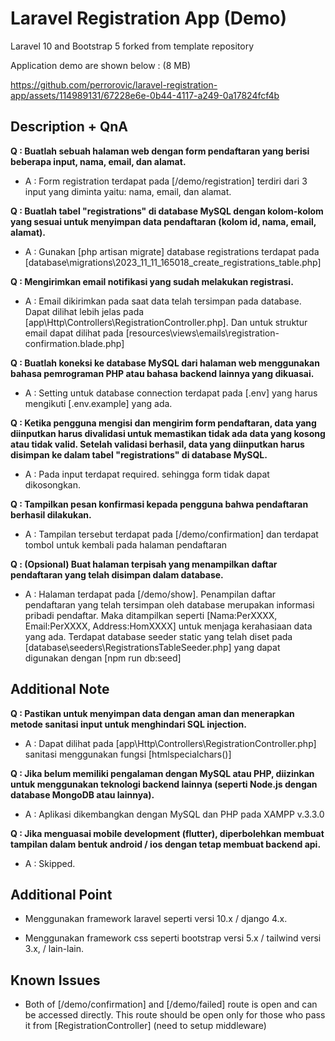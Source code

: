 # Laravel Registration App (Demo)

Laravel 10 and Bootstrap 5 forked from template repository

Application demo are shown below : (8 MB)

https://github.com/perrorovic/laravel-registration-app/assets/114989131/67228e6e-0b44-4117-a249-0a17824fcf4b

## Description + QnA

**Q : Buatlah sebuah halaman web dengan form pendaftaran yang berisi beberapa input, nama, email, dan alamat.**

- A : Form registration terdapat pada [/demo/registration] terdiri dari 3 input yang diminta yaitu: nama, email, dan alamat.

**Q : Buatlah tabel "registrations" di database MySQL dengan kolom-kolom yang sesuai untuk menyimpan data pendaftaran (kolom id, nama, email, alamat).**

- A : Gunakan [php artisan migrate] database registrations terdapat pada [database\migrations\2023_11_11_165018_create_registrations_table.php]

**Q : Mengirimkan email notifikasi yang sudah melakukan registrasi.**

- A : Email dikirimkan pada saat data telah tersimpan pada database. Dapat dilihat lebih jelas pada [app\Http\Controllers\RegistrationController.php]. Dan untuk struktur email dapat dilihat pada [resources\views\emails\registration-confirmation.blade.php]

**Q : Buatlah koneksi ke database MySQL dari halaman web menggunakan bahasa pemrograman PHP atau bahasa backend lainnya yang dikuasai.**

- A : Setting untuk database connection terdapat pada [.env] yang harus mengikuti [.env.example] yang ada.

**Q : Ketika pengguna mengisi dan mengirim form pendaftaran, data yang diinputkan harus divalidasi untuk memastikan tidak ada data yang kosong atau tidak valid. Setelah validasi berhasil, data yang diinputkan harus disimpan ke dalam tabel "registrations" di database MySQL.**

- A : Pada input terdapat required. sehingga form tidak dapat dikosongkan.

**Q : Tampilkan pesan konfirmasi kepada pengguna bahwa pendaftaran berhasil dilakukan.**

- A : Tampilan tersebut terdapat pada [/demo/confirmation] dan terdapat tombol untuk kembali pada halaman pendaftaran

**Q : (Opsional) Buat halaman terpisah yang menampilkan daftar pendaftaran yang telah disimpan dalam database.**

- A : Halaman terdapat pada [/demo/show]. Penampilan daftar pendaftaran yang telah tersimpan oleh database merupakan informasi pribadi pendaftar. Maka ditampilkan seperti [Nama:PerXXXX, Email:PerXXXX, Address:HomXXXX] untuk menjaga kerahasiaan data yang ada. Terdapat database seeder static yang telah diset pada [database\seeders\RegistrationsTableSeeder.php] yang dapat digunakan dengan [npm run db:seed]


## Additional Note

**Q : Pastikan untuk menyimpan data dengan aman dan menerapkan metode sanitasi input untuk menghindari SQL injection.**

- A : Dapat dilihat pada [app\Http\Controllers\RegistrationController.php] sanitasi menggunakan fungsi [htmlspecialchars()]

**Q : Jika belum memiliki pengalaman dengan MySQL atau PHP, diizinkan untuk menggunakan teknologi backend lainnya (seperti Node.js dengan database MongoDB atau lainnya).**

- A : Aplikasi dikembangkan dengan MySQL dan PHP pada XAMPP v.3.3.0

**Q : Jika menguasai mobile development (flutter), diperbolehkan membuat tampilan dalam bentuk android / ios dengan tetap membuat backend api.**

- A : Skipped.

## Additional Point

- Menggunakan framework laravel seperti versi 10.x / django 4.x.

- Menggunakan framework css seperti bootstrap versi 5.x / tailwind versi 3.x, / lain-lain.

## Known Issues

- Both of [/demo/confirmation] and [/demo/failed] route is open and can be accessed directly. This route should be open only for those who pass it from [RegistrationController] (need to setup middleware)
